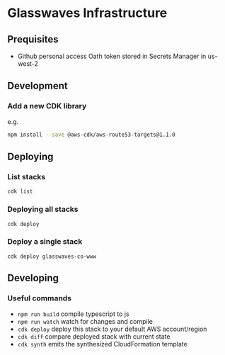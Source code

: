 # Glasswaves Infrastructure

## Prequisites
* Github personal access Oath token stored in Secrets Manager in us-west-2

## Development
### Add a new CDK library
e.g.
```sh
npm install --save @aws-cdk/aws-route53-targets@1.1.0
```

## Deploying
### List stacks
`cdk list`
### Deploying all stacks
`cdk deploy`

### Deploy a single stack
`cdk deploy glasswaves-co-www`

## Developing
### Useful commands
* `npm run build`   compile typescript to js
* `npm run watch`   watch for changes and compile
* `cdk deploy`      deploy this stack to your default AWS account/region
* `cdk diff`        compare deployed stack with current state
* `cdk synth`       emits the synthesized CloudFormation template